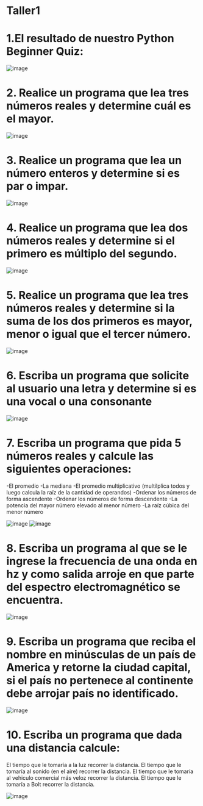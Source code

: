# Taller1

#  1.El resultado de nuestro Python Beginner Quiz:
![image](https://github.com/LauraDa999/Taller1/assets/141860731/66ca48a6-5a2f-4997-ac10-2e6b19232d5a)

# 2. Realice un programa que lea tres números reales y determine cuál es el mayor.

![image](https://github.com/LauraDa999/Taller1/assets/141860731/aabd8108-bfb4-4a92-bf65-ce95533bfa47)

# 3. Realice un programa que lea un número enteros y determine si es par o impar.
![image](https://github.com/LauraDa999/Taller1/assets/141860731/83734df5-05e6-4be2-8b7c-566d912e4b13)


# 4. Realice un programa que lea dos números reales y determine si el primero es múltiplo del segundo.
![image](https://github.com/LauraDa999/Taller1/assets/141860731/c1d14b9f-28f9-4958-9f96-267e58de3430)


# 5. Realice un programa que lea tres números reales y determine si la suma de los dos primeros es mayor, menor o igual que el tercer número.
![image](https://github.com/LauraDa999/Taller1/assets/141860731/5b064879-2763-48ea-8a61-096eda97cd42)

# 6. Escriba un programa que solicite al usuario una letra y determine si es una vocal o una consonante

![image](https://github.com/LauraDa999/Taller1/assets/141860731/97fd8c74-718f-4c91-b4a2-f2048ff222e1)

# 7. Escriba un programa que pida 5 números reales y calcule las siguientes operaciones:

-El promedio
-La mediana
-El promedio multiplicativo (multilplica todos y luego calcula la raíz de la cantidad de operandos)
-Ordenar los números de forma ascendente
-Ordenar los números de forma descendente
-La potencia del mayor número elevado al menor número
-La raíz cúbica del menor número


![image](https://github.com/LauraDa999/Taller1/assets/141860731/9c1e0f71-cd5c-4ba7-8697-bcb2a6aee3bd)
![image](https://github.com/LauraDa999/Taller1/assets/141860731/e446be25-8722-4e15-8f03-8ae2e8bc2c42)

# 8. Escriba un programa al que se le ingrese la frecuencia de una onda en hz y como salida arroje en que parte del espectro electromagnético se encuentra.

![image](https://github.com/LauraDa999/Taller1/assets/141860731/69078ae9-4e80-4e88-99bf-40dbb16d888f)

#  9. Escriba un programa que reciba el nombre en minúsculas de un país de America y retorne la ciudad capital, si el país no pertenece al continente debe arrojar país no identificado.

![image](https://github.com/LauraDa999/Taller1/assets/141860731/2e986443-055d-4605-9370-18cc49f5cf2e)


#  10. Escriba un programa que dada una distancia calcule:

El tiempo que le tomaría a la luz recorrer la distancia.
El tiempo que le tomaría al sonido (en el aire) recorrer la distancia.
El tiempo que le tomaría al vehiculo comercial más veloz recorrer la distancia.
El tiempo que le tomaría a Bolt recorrer la distancia.

![image](https://github.com/LauraDa999/Taller1/assets/141860731/a8c1d073-60a8-4d83-a064-0dcb251b7025)








